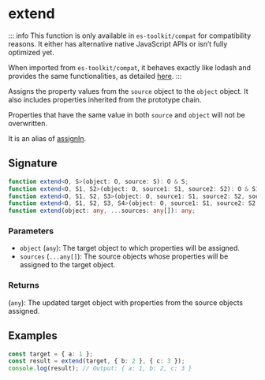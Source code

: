 # extend

::: info
This function is only available in `es-toolkit/compat` for compatibility reasons. It either has alternative native JavaScript APIs or isn’t fully optimized yet.

When imported from `es-toolkit/compat`, it behaves exactly like lodash and provides the same functionalities, as detailed [here](../../../compatibility.md).
:::

Assigns the property values from the `source` object to the `object` object. It also includes properties inherited from the prototype chain.

Properties that have the same value in both `source` and `object` will not be overwritten.

It is an alias of [assignIn](./assignIn.md).

## Signature

```typescript
function extend<O, S>(object: O, source: S): O & S;
function extend<O, S1, S2>(object: O, source1: S1, source2: S2): O & S1 & S2;
function extend<O, S1, S2, S3>(object: O, source1: S1, source2: S2, source3: S3): O & S1 & S2 & S3;
function extend<O, S1, S2, S3, S4>(object: O, source1: S1, source2: S2, source3: S3, source4: S4): O & S1 & S2 & S3;
function extend(object: any, ...sources: any[]): any;
```

### Parameters

- `object` (`any`): The target object to which properties will be assigned.
- `sources` (`...any[]`): The source objects whose properties will be assigned to the target object.

### Returns

(`any`): The updated target object with properties from the source objects assigned.

## Examples

```typescript
const target = { a: 1 };
const result = extend(target, { b: 2 }, { c: 3 });
console.log(result); // Output: { a: 1, b: 2, c: 3 }
```
